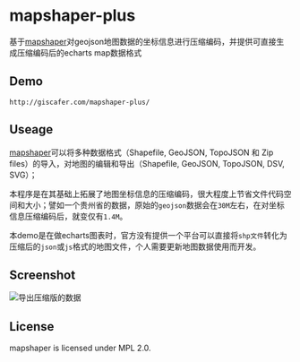 # mapshaper-plus
基于[mapshaper](https://github.com/mbloch/mapshaper)对geojson地图数据的坐标信息进行压缩编码，并提供可直接生成压缩编码后的echarts map数据格式


## Demo

	http://giscafer.com/mapshaper-plus/

## Useage

[mapshaper](https://github.com/mbloch/mapshaper)可以将多种数据格式（Shapefile, GeoJSON, TopoJSON
和 Zip files）的导入，对地图的编辑和导出（Shapefile, GeoJSON, TopoJSON, DSV, SVG）；

本程序是在其基础上拓展了地图坐标信息的压缩编码，很大程度上节省文件代码空间和大小；譬如一个贵州省的数据，原始的`geojson`数据会在`30M`左右，在对坐标信息压缩编码后，就变仅有`1.4M`。

本demo是在做echarts图表时，官方没有提供一个平台可以直接将`shp文件`转化为压缩后的`json`或`js`格式的地图文件，个人需要更新地图数据使用而开发。

## Screenshot

![导出压缩版的数据](https://raw.githubusercontent.com/giscafer/mapshaper-plus/master/images/echarts01.png)

## License

mapshaper is licensed under MPL 2.0.



